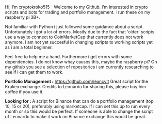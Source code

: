 Hi, I’m cryptokroko515 - Welcome to my Github. I’m interested in crypto scripts and bots for trading and portfolio management. I run these on my raspberry pi 3B+.

Not familiar with Python i just followed some guidance about a script. Unfortunately i got a lot of errors. Mostly due to the fact that 'older' scripts use a way to connect to CoinMarketCap that currently does not work anymore. I am not yet succesful in changing scripts to working scripts yet as i am a total beginner.

Feel free to help me a hand. Furthermore i get errors with some dependencies. I do not know whay causes this, maybe the raspberry pi?
On my github you see a selection of repositories i am currently researching to see if i can get them to work.

**Portfolio Management :**
https://github.com/leoncvlt Great script for the Kraken exchange. Credits to Leonardo for sharing this, please buy him coffee if you use it.


**Looking for :**
A script for Binance that can do a portfolio management (top 10, 15 or 20), preferably using marketcap. If i can set this up to run every month or so this would be perfect.
If someone is able to change the script of Leonardo to make it work on Binance exchange this would be great.


<!---
cryptokroko515/cryptokroko515 is a ✨ special ✨ repository because its `README.md` (this file) appears on your GitHub profile.
You can click the Preview link to take a look at your changes.
--->
